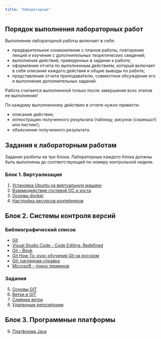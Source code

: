 ```yaml
---
title: "Лабораторные"
---
```


## Порядок выполнения лабораторных работ

Выполнение лабораторной работы включает в себя:

- предварительное ознакомление с планом работы, повторение лекций и изучение с дополнительных теоретических сведений;
- выполнение действий, приведенных в задании к работе;
- оформление отчета по выполненным действиям, который включает в себя описание каждого действия и общие выводы по работе;
- представление отчета преподавателю, совместное обсуждение его и выполнение дополнительных заданий.

Работа считается выполненной только после завершения всех этапов ее выполнения!

По каждому выполненному действию в отчете нужно привести:
- описание действия;
- иллюстрацию полученного результата (таблицу, рисунок  (скриншот) или листинг);
- объяснение полученного результата.

## Задания к лабораторным работам

Задание разбиты на три блока. Лабораторные каждого блока должны быть выполнены до соответствующей по номеру контрольной недели.

### Блок 1. Виртуализация

1. [Установка Ubuntu на виртуальную машину](vm)
2. [Взаимодействие гостевой ОС и хоста](share)
3. [Основы docker](docker)
4. [Настройка ресурсов контейнеров](container)

## Блок 2. Системы контроля версий

### Библиографический список

- [Git](https://git-scm.com/downloads)
- [Visual Studio Code - Code Editing. Redefined](https://code.visualstudio.com/)
- [Git - Book](https://git-scm.com/book/ru/v2)
- [Git How To: курс обучения Git на русском](https://githowto.com/ru)
- [Git: наглядная справка](https://marklodato.github.io/visual-git-guide/index-ru.html)
- [Microsoft - поиск терминов](https://www.microsoft.com/ru-ru/language)

### Задания

5. [Основы GIT](git-basic)
6. [Ветки в GIT](git-branch)
7. [Слияние веток](git-merge)
8. [Удаленные репозитории](git-remote)

## Блок 3. Программные платформы

9. [Платформа Java](java)